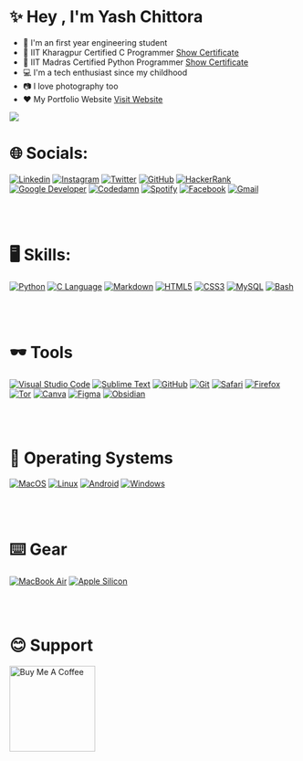 # ✨ Hey , I'm Yash Chittora 
- 📘 I'm an first year engineering student
- 📜 IIT Kharagpur Certified C Programmer [Show Certificate](https://drive.google.com/drive/folders/1RM-w0_KpdXG78XqdRqV-voJhIVfKerjg?usp=sharing)
- 📜 IIT Madras Certified Python Programmer [Show Certificate](https://drive.google.com/drive/folders/1RM-w0_KpdXG78XqdRqV-voJhIVfKerjg?usp=sharing)
- 💻 I'm a tech enthusiast since my childhood 
- 📷 I love photography too
- ♥️ My Portfolio Website [Visit Website](https://yashchittora.github.io/Personal-Portfolio/HTML/index.html)

<!-- ![](https://github-readme-stats.vercel.app/api?username=YASHCHITTORA&theme=highcontrast&hide_border=true&include_all_commits=true&count_private=false)<br/> -->
![](https://github-readme-streak-stats.herokuapp.com/?user=YASHCHITTORA&theme=highcontrast&hide_border=true)<br/>
<!-- ![](https://github-readme-stats.vercel.app/api/top-langs/?username=YASHCHITTORA&theme=highcontrast&hide_border=false&include_all_commits=true&count_private=false&layout=compact)
 -->
 

# 🌐 Socials:
[![Linkedin](https://img.shields.io/badge/linkedin-3670A0?style=for-the-badge&logo=linkedin&logoColor=FFFFFF)](https://linkedin.com/in/yashchittora) [![Instagram](https://img.shields.io/badge/Instagram-E4405F?style=for-the-badge&logo=instagram&logoColor=white)](https://instagram.com/yash_chittora) [![Twitter](https://img.shields.io/badge/Twitter-1DA1F2?style=for-the-badge&logo=twitter&logoColor=white)](https://twitter.com/ChittoraYash) [![GitHub](https://img.shields.io/badge/GitHub-100000?style=for-the-badge&logo=github&logoColor=white)](https://github.com/yashchittora) [![HackerRank](https://img.shields.io/badge/-HackerRank-black?style=for-the-badge&logo=hackerrank)](https://www.hackerrank.com/yashchittora) [![Google Developer](https://img.shields.io/badge/-Google%20Developer-black?style=for-the-badge&logo=google)](https://g.dev/yashchittora) [![Codedamn](https://img.shields.io/badge/-Codedamn-black?style=for-the-badge&logo=c)](https://codedamn.com/user/yashchittora)  [![Spotify](https://img.shields.io/badge/Spotify-1ED760?&style=for-the-badge&logo=spotify&logoColor=white)](https://open.spotify.com/playlist/7AQNkvAtzdlan548iUL4sp) <!-- [![Discord](https://img.shields.io/badge/Discord-5865F2?style=for-the-badge&logo=discord&logoColor=white)](htttps://discord.gg/DC) --> [![Facebook](https://img.shields.io/badge/Facebook-1877F2?style=for-the-badge&logo=facebook&logoColor=white)](https://facebook.com/yash.chittora.58) <!-- [![LinkedIn](https://img.shields.io/badge/LinkedIn-0077B5?style=for-the-badge&logo=linkedin&logoColor=white)](https://linkedin.com/in/Linkedin)--> <!--[![Pinterest](https://img.shields.io/badge/Pinterest-%23E60023.svg?&style=for-the-badge&logo=Pinterest&logoColor=white)](https://pinterest.com/Pinterest)-->  <!--[![YouTube](https://img.shields.io/badge/YouTube-FF0000?style=for-the-badge&logo=youtube&logoColor=white)](https://youtube.com/c/Youtube)--> [![Gmail](https://img.shields.io/badge/Gmail-D14836?style=for-the-badge&logo=gmail&logoColor=white)](mailto:yashchittora.code@gmail.com)

<br></br>

# 🖥️ Skills:
[![Python](https://img.shields.io/badge/python-3670A0?style=for-the-badge&logo=python&logoColor=ffdd54)](https://www.python.org) [![C Language](https://img.shields.io/badge/-C%20Language-black?style=for-the-badge&logo=C)](https://en.wikipedia.org/wiki/C_(programming_language)) [![Markdown](https://img.shields.io/badge/markdown-%23000000.svg?style=for-the-badge&logo=markdown&logoColor=white)](https://en.wikipedia.org/wiki/Markdown) [![HTML5](https://img.shields.io/badge/html5-%23E34F26.svg?style=for-the-badge&logo=html5&logoColor=white)](https://developer.mozilla.org/en-US/docs/Glossary/HTML5) [![CSS3](https://img.shields.io/badge/css3-%231572B6.svg?style=for-the-badge&logo=css3&logoColor=white)](https://www.w3schools.com/css/) [![MySQL](https://img.shields.io/badge/mysql-%2300f.svg?style=for-the-badge&logo=mysql&logoColor=white)](https://www.mysql.com) [![Bash](https://img.shields.io/badge/GNU%20Bash-4EAA25?style=for-the-badge&logo=GNU%20Bash&logoColor=white)](https://en.wikipedia.org/wiki/Bash_(Unix_shell))

<br></br>

# 🕶️ Tools
[![Visual Studio Code](https://img.shields.io/badge/VSCode-0078D4?style=for-the-badge&logo=visual%20studio%20code&logoColor=white)](https://code.visualstudio.com) [![Sublime Text](https://img.shields.io/badge/-Sublime%20Text-black?style=for-the-badge&logo=Sublimetext)](https://www.sublimetext.com) [![GitHub](https://img.shields.io/badge/GitHub-100000?style=for-the-badge&logo=github&logoColor=white)](https://github.com) [![Git](https://img.shields.io/badge/GIT-E44C30?style=for-the-badge&logo=git&logoColor=white)](https://git-scm.com) [![Safari](https://img.shields.io/badge/Safari-black?style=for-the-badge&logo=safari&logoColor=white)](https://www.apple.com/safari/) [![Firefox](https://img.shields.io/badge/-Firefox%20Dev-purple?style=for-the-badge&logo=firefox)](https://www.mozilla.org/en-US/firefox/developer/) [![Tor](https://img.shields.io/badge/Tor_Browser-7D4698?style=for-the-badge&logo=Tor-Browser&logoColor=white)](https://www.torproject.org) [![Canva](https://img.shields.io/badge/Canva-%2300C4CC.svg?style=for-the-badge&logo=Canva&logoColor=white)](https://www.canva.com) 	[![Figma](https://img.shields.io/badge/figma-%23F24E1E.svg?style=for-the-badge&logo=figma&logoColor=white)](https://www.figma.com) [![Obsidian](https://img.shields.io/badge/Obsidian-483699?style=for-the-badge&logo=Obsidian&logoColor=white)](https://obsidian.md)

<br></br>

# 💾 Operating Systems 
[![MacOS](https://img.shields.io/badge/mac%20os-000000?style=for-the-badge&logo=apple&logoColor=white)](https://www.apple.com/in/macos/monterey/) [![Linux](https://img.shields.io/badge/Linux-grey?style=for-the-badge&logo=linux&logoColor=white)](https://www.linux.org/) [![Android](https://img.shields.io/badge/Android-darkgreen?style=for-the-badge&logo=android&logoColor=white)](https://www.android.com/intl/en_in/) [![Windows](https://img.shields.io/badge/Windows-0078D6?style=for-the-badge&logo=windows&logoColor=white)](https://www.microsoft.com/en-in/windows)

<br></br>

# ⌨️ Gear
[![MacBook Air](https://img.shields.io/badge/apple%20macbook%20air-333333?style=for-the-badge&logo=apple&logoColor=white)](https://www.apple.com/in/macbook-air-m1/) [![Apple Silicon](https://img.shields.io/badge/apple%20silicon-333333?style=for-the-badge&logo=apple&logoColor=white)](https://www.apple.com/in/newsroom/2020/11/apple-unleashes-m1/)

<br></br>

# 😊 Support
<!-- [![Buy me a coffee](https://img.shields.io/badge/Buy_Me_A_Coffee-FFDD00?style=for-the-badge&logo=buy-me-a-coffee&logoColor=black)](link) [![Paypal](https://img.shields.io/badge/PayPal-00457C?style=for-the-badge&logo=paypal&logoColor=white)](link) -->

<a href="https://www.buymeacoffee.com/yashchittora" target="_blank"><img src="https://cdn.buymeacoffee.com/buttons/v2/default-yellow.png" alt="Buy Me A Coffee" style="width: 150px !important;" ></a>




